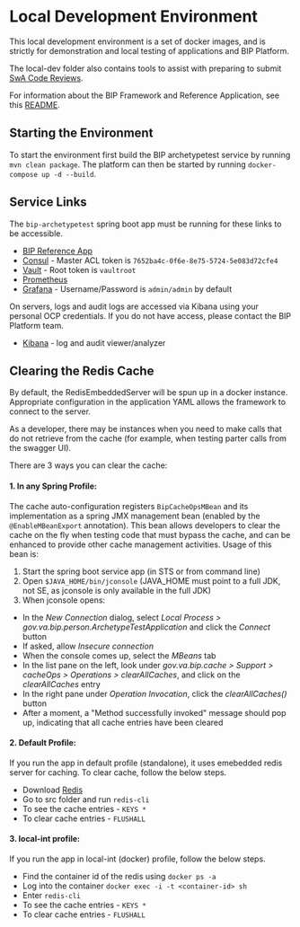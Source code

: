 # Local Development Environment
This local development environment is a set of docker images, and is strictly for demonstration and local testing of applications and BIP Platform.

The local-dev folder also contains tools to assist with preparing to submit [SwA Code Reviews](../docs/fortify-and-swa.md).

For information about the BIP Framework and Reference Application, see this [README](https://github.ec.va.gov/EPMO/bip-reference-person).

## Starting the Environment

To start the environment first build the BIP archetypetest service by running `mvn clean package`. The platform can then be started by running `docker-compose up -d --build`.

## Service Links

The `bip-archetypetest` spring boot app must be running for these links to be accessible.

* [BIP Reference App](http://localhost:8080)
* [Consul](http://localhost:8500) - Master ACL token is `7652ba4c-0f6e-8e75-5724-5e083d72cfe4`
* [Vault](http://localhost:8200) - Root token is `vaultroot`
* [Prometheus](http://localhos:9090)
* [Grafana](http://localhost:3000) - Username/Password is `admin/admin` by default

On servers, logs and audit logs are accessed via Kibana using your personal OCP credentials. If you do not have access, please contact the BIP Platform team.
* [Kibana](http://kibana.dev.bip.va.gov) - log and audit viewer/analyzer

## Clearing the Redis Cache

By default, the RedisEmbeddedServer will be spun up in a docker instance. Appropriate configuration in the application YAML allows the framework to connect to the server.

As a developer, there may be instances when you need to make calls that do not retrieve from the cache (for example, when testing parter calls from the swagger UI).

There are 3 ways you can clear the cache:

#### 1. In any Spring Profile:

The cache auto-configuration registers `BipCacheOpsMBean` and its implementation as a spring JMX management bean (enabled by the `@EnableMBeanExport` annotation). This bean allows developers to clear the cache on the fly when testing code that must bypass the cache, and can be enhanced to provide other cache management activities. Usage of this bean is:

1. Start the spring boot service app (in STS or from command line)
2. Open `$JAVA_HOME/bin/jconsole` (JAVA_HOME must point to a full JDK, not SE, as jconsole is only available in the full JDK)
3. When jconsole opens:
  * In the _New Connection_ dialog, select _Local Process > gov.va.bip.person.ArchetypeTestApplication_ and click the _Connect_ button
  * If asked, allow _Insecure connection_
  * When the console comes up, select the _MBeans_ tab
  * In the list pane on the left, look under _gov.va.bip.cache > Support > cacheOps > Operations > clearAllCaches_, and click on the _clearAllCaches_ entry
  * In the right pane under _Operation Invocation_, click the _clearAllCaches()_ button
  * After a moment, a "Method successfully invoked" message should pop up, indicating that all cache entries have been cleared

#### 2. Default Profile:

If you run the app in default profile (standalone), it uses emebedded redis server for caching. To clear cache, follow the below steps.

* Download [Redis](https://redis.io/download)
* Go to src folder and run `redis-cli`
* To see the cache entries - `KEYS *`
* To clear cache entries - `FLUSHALL`

#### 3. local-int profile:

If you run the app in local-int (docker) profile, follow the below steps.

* Find the container id of the redis using `docker ps -a`
* Log into the container `docker exec -i -t <container-id> sh`
* Enter `redis-cli`
* To see the cache entries - `KEYS *`
* To clear cache entries - `FLUSHALL`
